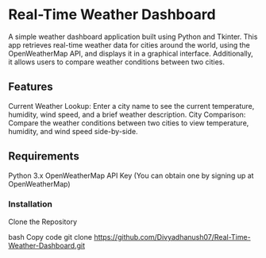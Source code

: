 # Real-Time Weather Dashboard
A simple weather dashboard application built using Python and Tkinter. This app retrieves real-time weather data for cities around the world, using the OpenWeatherMap API, and displays it in a graphical interface. Additionally, it allows users to compare weather conditions between two cities.

## Features
Current Weather Lookup: Enter a city name to see the current temperature, humidity, wind speed, and a brief weather description.
City Comparison: Compare the weather conditions between two cities to view temperature, humidity, and wind speed side-by-side.
## Requirements
Python 3.x
OpenWeatherMap API Key (You can obtain one by signing up at OpenWeatherMap)
### Installation
Clone the Repository

bash
Copy code
git clone https://github.com/Divyadhanush07/Real-Time-Weather-Dashboard.git
